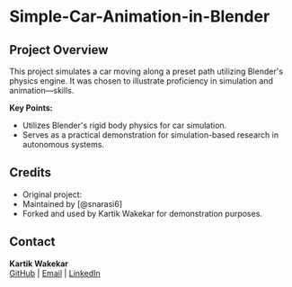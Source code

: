 # Simple-Car-Animation-in-Blender

## Project Overview

This project simulates a car moving along a preset path utilizing Blender's physics engine. It was chosen to illustrate proficiency in simulation and animation—skills.

**Key Points:**
- Utilizes Blender's rigid body physics for car simulation.
- Serves as a practical demonstration for simulation-based research in autonomous systems.

## Credits

- Original project: 
- Maintained by [@snarasi6]
- Forked and used by Kartik Wakekar for demonstration purposes.

## Contact

**Kartik Wakekar**  
[GitHub](https://github.com/adomynx) | [Email](mailto:Kartikwakekar9999@gmail.com) | [LinkedIn](https://linkedin.com/in/kartik-wakekar-791154162)
